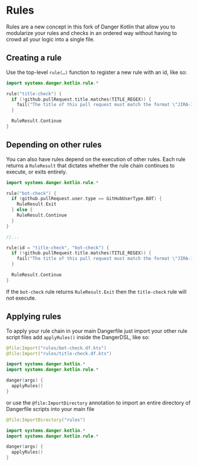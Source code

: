 # Rules

Rules are a new concept in this fork of Danger Kotlin that allow you to modularize your rules and checks in an ordered way without having to crowd all your logic into a single file.

## Creating a rule

Use the top-level `rule(…)` function to register a new rule with an id, like so:

```kotlin
import systems.danger.kotlin.rule.*

rule("title-check") {
  if (!github.pullRequest.title.matches(TITLE_REGEX)) {
    fail("The title of this pull request must match the format \"JIRA-123: Description of Changes\"")
  }

  RuleResult.Continue
}
```

## Depending on other rules

You can also have rules depend on the execution of other rules. Each rule returns a `RuleResult` that dictates whether the rule chain
continues to execute, or exits entirely.

```kotlin
import systems.danger.kotlin.rule.*

rule("bot-check") {
  if (github.pullRequest.user.type == GitHubUserType.BOT) {
    RuleResult.Exit
  } else {
    RuleResult.Continue
  }
}

//...

rule(id = "title-check", "bot-check") {
  if (!github.pullRequest.title.matches(TITLE_REGEX)) {
    fail("The title of this pull request must match the format \"JIRA-123: Description of Changes\"")
  }

  RuleResult.Continue
}
```

If the `bot-check` rule returns `RuleResult.Exit` then the `title-check` rule will not execute.

## Applying rules

To apply your rule chain in your main Dangerfile just import your other rule script files add `applyRules()` inside the DangerDSL, like so:

```kotlin
@file:Import("rules/bot-check.df.kts")
@file:Import("rules/title-check.df.kts")

import systems.danger.kotlin.*
import systems.danger.kotlin.rule.*

danger(args) {
  applyRules()
}
```

or use the `@file:ImportDirectory` annotation to import an entire directory of Dangerfile scripts into your main file

```kotlin
@file:ImportDirectory("rules")

import systems.danger.kotlin.*
import systems.danger.kotlin.rule.*

danger(args) {
  applyRules()
}
```
